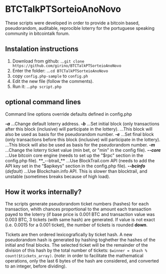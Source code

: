 # BTCTalkPTSorteioAnoNovo

These scripts were developed in order to provide a bitcoin based, pseudorandom, 
auditable, reprocible loterry for the portuguese speaking community in bitcointalk 
forum.

## Instalation instructions

1. Download from github:
...``git clone https://github.com/girino/BTCTalkPTSorteioAnoNovo``
1. Enter the folder:
...``cd BTCTalkPTSorteioAnoNovo``
1. copy ``config.php-sample`` to ``config.ph``
1. Edit the new file (follow the comments).
1. Run it:
...``php script.php``

## optional command lines

Command line options override defaults defined in config.php

**_-a_**
...Change default loterry address.
**_-b_**
...Set initial block (only transactions after this block (inclusive) will participate in the lottery). 
...This block will also be used as basis for the pseudorandom number.
**_-e_**
...Set final block (only transactions before this block (inclusive) will participate in the lottery).
...This block will also be used as basis for the pseudorandom number.
**_-m_**
...Change the loterry ticket value (min bet, or "min" in the config file).
**_--core_**
...Use bitcoin core engine (needs to set up the "$rpc" section in the config.php file).
**_--btrail_**
...Use BlockTrail.com API (needs to add the API key set in the "$apikeys" section in the config.php file).
**_--bcinfo_** (_default_)
...Use Blockchain.info API. This is slower than blocktrail, and unstable (sometimes breaks because of high load).

## How it works internally?

The scripts generate pseudorandom ticket numbers (hashes) for each transaction, whith chances proportional to the
amount each transaction payed to the loterry (if base price is 0.001 BTC and transaction value was 0.003 BTC, 
3 tickets (with same hash) are generated. If value is not exact (i.e. 0.0015 for a 0.001 ticket), the number of tickets
is rounded **down**.

Tickets are then ordered lexicografically by ticket hash. A new pseudorandom hash is generated by hashing toghether 
the hashes of the initial and final blocks. The selected ticket will be the remainder of the division of this hash by 
the total number of tickets: ``$winner = $hash % count($tickets_array)``. (_note_: in order to facilitate the 
mathematical operations, only the last 6 bytes of the hash are considered, and converted to an integer, before dividing).
